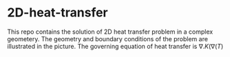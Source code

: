 # 2D-heat-transfer
This repo contains the solution of 2D heat transfer problem in a complex geometery. The geometry and boundary conditions of the problem are illustrated in the picture. The governing equation of heat transfer is $\nabla.K(\nabla(T)$ 
